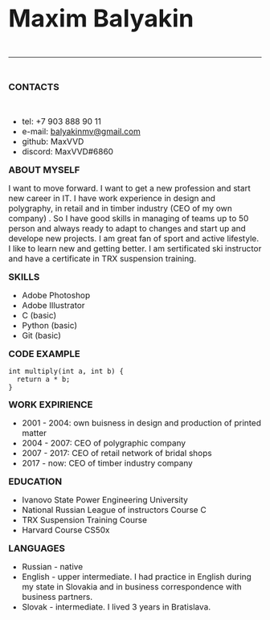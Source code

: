<font size = 7> **Maxim Balyakin**
___________________________________________________________________________________________________
<font size = 4> **CONTACTS**
<font size = 3>

* tel: +7 903 888 90 11
* e-mail: balyakinmv@gmail.com
* github: MaxVVD
* discord: MaxVVD#6860

<font size = 4> **ABOUT MYSELF**
<font size = 3>

I want to move forward. I want to get a new profession and start new career in IT. 
I have work experience in design and polygraphy, in retail and in timber industry (CEO of my own company) . So I  have good skills in managing of teams up to 50 person and always ready to adapt to changes and start up and develope new projects. 
I am great fan of sport and active lifestyle. I like to learn new and getting better. I am sertificated ski instructor and have a certificate in TRX suspension training.

<font size = 4> **SKILLS**
<font size = 3>

* Adobe Photoshop
* Adobe Illustrator
* C (basic)
* Python (basic)
* Git (basic)

<font size = 4> **CODE EXAMPLE**
<font size = 3>

```
int multiply(int a, int b) {
  return a * b;
}
```

<font size = 4> **WORK EXPIRIENCE**
<font size = 3>

* 2001 - 2004: own buisness in design and production of printed matter  
* 2004 - 2007: CEO of polygraphic company
* 2007 - 2017: CEO of retail network of bridal shops
* 2017 - now: CEO of timber industry company

<font size = 4> **EDUCATION**
<font size = 3>

* Ivanovo State Power Engineering University
* National Russian League of instructors Course C
* TRX Suspension Training Course
* Harvard Course CS50x    

<font size = 4> **LANGUAGES**
<font size = 3>

* Russian - native
* English - upper intermediate. I had practice in English during my state in Slovakia and in business correspondence with business partners.
* Slovak - intermediate. I lived 3 years in Bratislava.